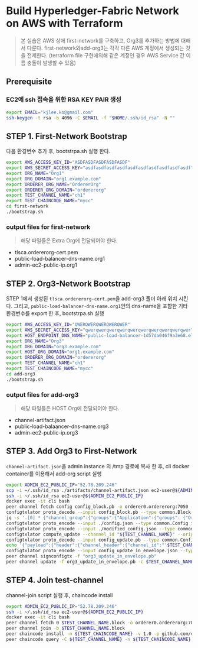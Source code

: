 # Build Hyperledger-Fabric Network on AWS with Terraform

> 본 실습은 AWS 상에 first-network를 구축하고, Org3를 추가하는 방법에 대해서 다룬다.
> first-network와add-org3는 각각 다른 AWS 계정에서 생성되는 것을 전제한다. (terraform file 구현에의해 같은 계정인 경우 AWS Service 간 이름 충돌이 발생할 수 있음)  

## Prerequisite

### EC2에 ssh 접속을 위한 RSA KEY PAIR 생성

```bash
export EMAIL="kjlee.ko@gmail.com"
ssh-keygen -t rsa -b 4096 -C $EMAIL -f "$HOME/.ssh/id_rsa" -N ""
```

## STEP 1. First-Network Bootstrap

다음 환경변수 추가 후, bootstrpa.sh 실행 한다.

```bash
export AWS_ACCESS_KEY_ID="ASDFASDFASDFASDFASDF"
export AWS_SECRET_ACCESS_KEY="asdfasdfasdfasdfasdfasdfasdfasdfasdfasdf"
export ORG_NAME="Org1"
export ORG_DOMAIN="org1.example.com"
export ORDERER_ORG_NAME="OrdererOrg"
export ORDERER_ORG_DOMAIN="ordererorg"
export TEST_CHANNEL_NAME="ch1"
export TEST_CHAINCODE_NAME="mycc"
cd first-network
./bootstrap.sh
```

### output files for first-network

> 해당 파일들은 Extra Org에 전달되어야 한다.

* tlsca.ordererorg-cert.pem
* public-load-balancer-dns-name.org1
* admin-ec2-public-ip.org1

## STEP 2. Org3-Network Bootstrap

STEP 1에서 생성된 `tlsca.ordererorg-cert.pem`을 add-org3 폴더 아래 위치 시킨다.
그리고, `public-load-balancer-dns-name.org1`안의 dns-name을 포함한 기타 환경변수를 export 한 후, bootstrpa.sh 실행

```bash
export AWS_ACCESS_KEY_ID="QWERQWERQWERQWERQWER"
export AWS_SECRET_ACCESS_KEY="qwerqwerqwerqwerqwerqwerqwerqwerqwerqwer"
export HOST_ENDPOINT_DNS_NAME="public-load-balancer-1d57da046f9a3e68.elb.ap-northeast-2.amazonaws.com"
export ORG_NAME="Org3"
export ORG_DOMAIN="org3.example.com"
export HOST_ORG_DOMAIN="org1.example.com"
export ORDERER_ORG_DOMAIN="ordererorg"
export TEST_CHANNEL_NAME="ch1"
export TEST_CHAINCODE_NAME="mycc"
cd add-org3
./bootstrap.sh
```

### output files for add-org3

> 해당 파일들은 HOST Org에 전달되어야 한다.

* channel-artifact.json
* public-load-balaancer-dns-name.org3
* admin-ec2-public-ip.org3

## STEP 3. Add Org3 to First-Network

`channel-artifact.json`을 admin instance 의 /tmp 경로에 복사 한 후, cli docker container를 이용해서 add-org script 실행

```bash
export ADMIN_EC2_PUBLIC_IP="52.78.209.246"
scp -i ~/.ssh/id_rsa ./artifacts/channel-artifact.json ec2-user@${ADMIN_EC2_PUBLIC_IP}:/tmp
ssh -i ~/.ssh/id_rsa ec2-user@${ADMIN_EC2_PUBLIC_IP}
docker exec -it cli bash
peer channel fetch config config_block.pb -o orderer0.ordererorg:7050 -c $TEST_CHANNEL_NAME --tls --cafile $ORDERER_ORG_TLSCACERTS
configtxlator proto_decode --input config_block.pb --type common.Block | jq .data.data[0].payload.data.config > config.json
jq -s '.[0] * {"channel_group":{"groups":{"Application":{"groups": {"Org3MSP":.[1]}}}}}' ./config.json ./channel-artifact.json > ./modified_config.json
configtxlator proto_encode --input ./config.json --type common.Config >original_config.pb
configtxlator proto_encode --input ./modified_config.json --type common.Config >modified_config.pb
configtxlator compute_update --channel_id "${TEST_CHANNEL_NAME}" --original original_config.pb --updated modified_config.pb >config_update.pb
configtxlator proto_decode --input config_update.pb --type common.ConfigUpdate >config_update.json
echo '{"payload":{"header":{"channel_header":{"channel_id":"'$TEST_CHANNEL_NAME'", "type":2}},"data":{"config_update":'$(cat config_update.json)'}}}' | jq . >config_update_in_envelope.json
configtxlator proto_encode --input config_update_in_envelope.json --type common.Envelope >org3_update_in_envelope.pb
peer channel signconfigtx -f "org3_update_in_envelope.pb"
peer channel update -f org3_update_in_envelope.pb -c $TEST_CHANNEL_NAME -o orderer0.ordererorg:7050 --tls --cafile $ORDERER_ORG_TLSCACERTS
```

## STEP 4. Join test-channel

channel-join script 실행 후, chaincode install

```bash
export ADMIN_EC2_PUBLIC_IP="52.78.209.246"
ssh -i ~/.ssh/id_rsa ec2-user@${ADMIN_EC2_PUBLIC_IP}
docker exec -it cli bash
peer channel fetch 0 $TEST_CHANNEL_NAME.block -o orderer0.ordererorg:7050 -c $TEST_CHANNEL_NAME --tls --cafile $ORDERER_ORG_TLSCACERTS
peer channel join -b $TEST_CHANNEL_NAME.block
peer chaincode install -n ${TEST_CHAINCODE_NAME} -v 1.0 -p github.com/chaincode/chaincode_example02/go/
peer chaincode query -C ${TEST_CHANNEL_NAME} -n ${TEST_CHAINCODE_NAME} -c '{"Args":["query","a"]}'
```
